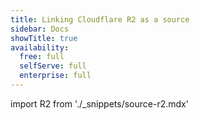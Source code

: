 ```yaml
---
title: Linking Cloudflare R2 as a source
sidebar: Docs
showTitle: true
availability:
  free: full
  selfServe: full
  enterprise: full
---
```


import R2 from './_snippets/source-r2.mdx'

<R2 />